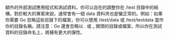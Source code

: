 額外的外部測試應用程式和測試資料。你可以自在的調整你在 /test 目錄中的結構。對於較大的專案來說，通常會有一個 data 資料夾也是蠻正常的。例如：如果你需要 Go 忽略這些目錄下的檔案，你可以使用 /test/data 或 /test/testdata 當作你的目錄名稱。請注意：Go 還會忽略以 . 或 _ 開頭的目錄或檔案，所以你在測試資料的目錄命名上，將擁有更大的彈性。